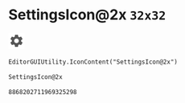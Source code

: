# SettingsIcon@2x `32x32`
<img src="/img/SettingsIcon@2x.png" width=32 height=32>

``` CSharp
EditorGUIUtility.IconContent("SettingsIcon@2x")
```
```
SettingsIcon@2x
```
```
8868202711969325298
```
